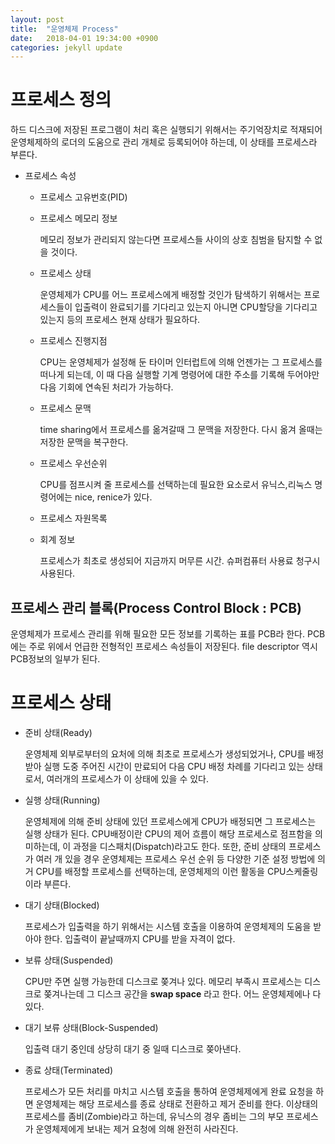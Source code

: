 ```yaml
---
layout: post
title:  "운영체제 Process"
date:   2018-04-01 19:34:00 +0900
categories: jekyll update
---
```

# 프로세스 정의

하드 디스크에 저장된 프로그램이 처리 혹은 실행되기 위해서는 주기억장치로 적재되어 운영체제하의 로더의 도움으로 관리 개체로 등록되어야 하는데, 이 상태를 프로세스라 부른다.

* 프로세스 속성
  * 프로세스 고유번호(PID)
  * 프로세스 메모리 정보

    메모리 정보가 관리되지 않는다면 프로세스들 사이의 상호 침범을 탐지할 수 없을 것이다.
  * 프로세스 상태

    운영체제가 CPU를 어느 프로세스에게 배정할 것인가 탐색하기 위해서는 프로세스들이 입출력이 완료되기를 기다리고 있는지 아니면 CPU할당을 기다리고 있는지 등의 프로세스 현재 상태가 필요하다.
  * 프로세스 진행지점

    CPU는 운영체제가 설정해 둔 타이머 인터럽트에 의해 언젠가는 그 프로세스를 떠나게 되는데, 이 때 다음 실행할 기계 명령어에 대한 주소를 기록해 두어야만 다음 기회에 연속된 처리가 가능하다.
  * 프로세스 문맥

    time sharing에서 프로세스를 옮겨갈때 그 문맥을 저장한다. 다시 옮겨 올때는 저장한 문맥을 복구한다.
  * 프로세스 우선순위

    CPU를 점프시켜 줄 프로세스를 선택하는데 필요한 요소로서 유닉스,리눅스 명령어에는 nice, renice가 있다.
  * 프로세스 자원목록
  * 회계 정보

    프로세스가 최초로 생성되어 지금까지 머무른 시간. 슈퍼컴퓨터 사용료 청구시 사용된다.

## 프로세스 관리 블록(Process Control Block : PCB)
운영체제가 프로세스 관리를 위해 필요한 모든 정보를 기록하는 표를 PCB라 한다. PCB에는 주로 위에서 언급한 전형적인 프로세스 속성들이 저장된다. file descriptor 역시 PCB정보의 일부가 된다.

# 프로세스 상태

* 준비 상태(Ready)

  운영체제 외부로부터의 요처에 의해 최초로 프로세스가 생성되었거나, CPU를 배정받아 실행 도중 주어진 시간이 만료되어 다음 CPU 배정 차례를 기다리고 있는 상태로서, 여러개의 프로세스가 이 상태에 있을 수 있다.
* 실행 상태(Running)

  운영체제에 의해 준비 상태에 있던 프로세스에게 CPU가 배정되면 그 프로세스는 실행 상태가 된다. CPU배정이란 CPU의 제어 흐름이 해당 프로세스로 점프함을 의미하는데, 이 과정을 디스패치(Dispatch)라고도 한다. 또한, 준비 상태의 프로세스가 여러 개 있을 경우 운영체제는 프로세스 우선 순위 등 다양한 기준 설정 방법에 의거 CPU를 배정할 프로세스를 선택하는데, 운영체제의 이런 활동을 CPU스케줄링이라 부른다.

* 대기 상태(Blocked)

  프로세스가 입출력을 하기 위해서는 시스템 호출을 이용하여 운영체제의 도움을 받아야 한다. 입출력이 끝날때까지 CPU를 받을 자격이 없다.
* 보류 상태(Suspended)

  CPU만 주면 실행 가능한데 디스크로 쫒겨나 있다. 메모리 부족시 프로세스는 디스크로 쫒겨나는데 그 디스크 공간을 **swap space** 라고 한다. 어느 운영체제에나 다있다.
* 대기 보류 상태(Block-Suspended)

  입출력 대기 중인데 상당히 대기 중 일때 디스크로 쫒아낸다.
* 종료 상태(Terminated)

  프로세스가 모든 처리를 마치고 시스템 호출을 통하여 운영체제에게 완료 요청을 하면 운영체제는 해당 프로세스를 종료 상태로 전환하고 제거 준비를 한다. 이상태의 프로세스를 좀비(Zombie)라고 하는데, 유닉스의 경우 좀비는 그의 부모 프로세스가 운영체제에게 보내는 제거 요청에 의해 완전히 사라진다.
